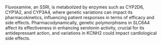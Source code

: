Fluvoxamine, an SSRI, is metabolized by enzymes such as CYP2D6, CYP1A2, and CYP3A4, where genetic variations can impact its pharmacokinetics, influencing patient responses in terms of efficacy and side effects. Pharmacodynamically, genetic polymorphisms in SLC6A4 affect its effectiveness in enhancing serotonin activity, crucial for its antidepressant action, and variations in KCNH2 could impact cardiological side effects.